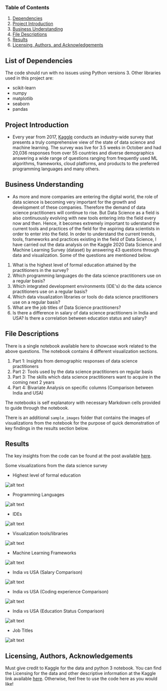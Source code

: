 ### Table of Contents
1. [Dependencies](#dependency)
2. [Project Introduction](#introduction)
3. [Business Understanding](#understanding)
4. [File Descriptions](#files)
5. [Results](#results)
6. [Licensing, Authors, and Acknowledgements](#licensing)

## List of Dependencies<a name="dependency"></a>
The code should run with no issues using Python versions 3.
Other libraries used in this project are:
- scikit-learn
- numpy
- matplotlib
- seaborn
- pandas


## Project Introduction<a name="introduction"></a>
- Every year from 2017, [Kaggle](https://www.kaggle.com/c/kaggle-survey-2020) conducts an industry-wide survey that presents a truly comprehensive view of the state of data science and machine learning. The survey was live for 3.5 weeks in October and had 20,036 responses from over 55 countries and diverse demographics answering a wide range of questions ranging from frequently used ML algorithms, frameworks, cloud platforms, and products to the preferred programming languages and many others.


## Business Understanding<a name="understanding"></a>
- As more and more companies are entering the digital world, the role of data science is becoming very important for the growth and development of these companies. Therefore the demand of data science practitioners will continue to rise. But Data Science as a field is also continuously evolving with new tools entering into the field every now and then. Hence, it becomes extremely important to uderstand the current tools and practices of the field for the aspiring data scientists in order to enter into the field. In order to understand the current trends, tools, frameworks and practices existing in the field of Data Science, I have carried out the data analysis on the Kaggle 2020 Data Science and Machine Learning Survey (dataset) by answering 43 questions through data and visualization. Some of the questions are mentioned below.
1. What is the highest level of formal education attained by the practitioners in the survey?
2. Which programming languages do the data science practitioners use on a regular basis?
3. Which integrated development environments (IDE's) do the data science practitioners use on a regular basis?
4. Which data visualization libraries or tools do data science practitioners use on a regular basis?
5. What are the job titles of Data Science practitioners?
6. Is there a difference in salary of data science practitioners in India and USA? Is there a correlation between education status and salary?


## File Descriptions <a name="files"></a>

There is a single notebook available here to showcase work related to the above questions. The notebook contains 4 different visualization sections.
1. Part 1: Insights from demographic responses of data science practitioners
2. Part 2: Tools used by the data science practitioners on regular basis
3. Part 3: The skills which data science practitioners want to acquire in the coming next 2 years
4. Part 4: Bivariate Analysis on specific columns (Comparison between India and USA)

The notebooks is self explanatory with necessary Markdown cells provided to guide through the notebook.

There is an additional `sample_images` folder that contains the images of visualizations from the notebook for the purpose of quick demonstration of key findings in the results section below.

## Results<a name="results"></a>
The key insights from the code can be found at the post available [here](https://ankitsaini1729.medium.com/insights-from-machine-learning-and-data-science-survey-2020-1adb1b83f706).

Some visualizations from the data science survey
- Highest level of formal education

![alt text](https://github.com/Ankit-Kumar-Saini/Data_Science/blob/master/sample_images/edu_status.PNG) 

- Programming Languages

![alt text](https://github.com/Ankit-Kumar-Saini/Data_Science/blob/master/sample_images/languages.PNG)

- IDEs

![alt text](https://github.com/Ankit-Kumar-Saini/Data_Science/blob/master/sample_images/IDEs.PNG) 

- Visualization tools/libraries

![alt text](https://github.com/Ankit-Kumar-Saini/Data_Science/blob/master/sample_images/vis_tools.PNG) 

- Machine Learning Frameworks

![alt text](https://github.com/Ankit-Kumar-Saini/Data_Science/blob/master/sample_images/ML_Frameworks.PNG)

- India vs USA (Salary Comparison)

![alt text](https://github.com/Ankit-Kumar-Saini/Data_Science/blob/master/sample_images/IN_USA_Salary.PNG)

- India vs USA (Coding experience Comparison)

![alt text](https://github.com/Ankit-Kumar-Saini/Data_Science/blob/master/sample_images/coding_exp.PNG)

- India vs USA (Education Status Comparison)

![alt text](https://github.com/Ankit-Kumar-Saini/Data_Science/blob/master/sample_images/education.PNG)

- Job Titles 

![alt text](https://github.com/Ankit-Kumar-Saini/Data_Science/blob/master/sample_images/job_titles.PNG) 


## Licensing, Authors, Acknowledgements<a name="licensing"></a>

Must give credit to Kaggle for the data and python 3 notebook. You can find the Licensing for the data and other descriptive information at the Kaggle link available [here](https://www.kaggle.com/c/kaggle-survey-2020). Otherwise, feel free to use the code here as you would like! 




